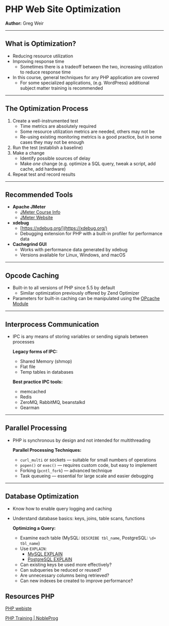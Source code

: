 # PHP Web Site Optimization

**Author:** Greg Weir

---

## What is Optimization?

- Reducing resource utilization  
- Improving response time  
  - Sometimes there is a tradeoff between the two, increasing utilization to reduce response time  
- In this course, general techniques for any PHP application are covered  
  - For some specialized applications, (e.g. WordPress) additional subject matter training is recommended  

---

## The Optimization Process

1. Create a well-instrumented test  
   - Time metrics are absolutely required  
   - Some resource utilization metrics are needed, others may not be  
   - Re-using existing monitoring metrics is a good practice, but in some cases they may not be enough  
2. Run the test (establish a baseline)  
3. Make a change  
   - Identify possible sources of delay  
   - Make *one* change (e.g. optimize a SQL query, tweak a script, add cache, add hardware)  
4. Repeat test and record results  

---

## Recommended Tools

- **Apache JMeter**  
  - [JMeter Course Info](http://training-course-material.com/index.php?title=Category:JMeter)  
  - [JMeter Website](http://jmeter.apache.org/)  
- **xdebug**  
  - [https://xdebug.org/](https://xdebug.org/)  
  - Debugging extension for PHP with a built-in profiler for performance data  
- **Cachegrind GUI**  
  - Works with performance data generated by xdebug  
  - Versions available for Linux, Windows, and macOS  

---

## Opcode Caching

- Built-in to all versions of PHP since 5.5 by default  
  - Similar optimization previously offered by Zend Optimizer  
- Parameters for built-in caching can be manipulated using the [OPcache Module](http://php.net/manual/en/book.opcache.php)  

---

## Interprocess Communication

- IPC is any means of storing variables or sending signals between processes  

  **Legacy forms of IPC:**
  - Shared Memory (shmop)
  - Flat file
  - Temp tables in databases

  **Best practice IPC tools:**
  - memcached
  - Redis
  - ZeroMQ, RabbitMQ, beanstalkd
  - Gearman

---

## Parallel Processing

- PHP is synchronous by design and not intended for multithreading  

  **Parallel Processing Techniques:**
  - `curl_multi` or sockets — suitable for small numbers of operations  
  - `popen()` or `exec()` — requires custom code, but easy to implement  
  - Forking (`pcntl_fork`) — advanced technique  
  - Task queueing — essential for large scale and easier debugging  

---

## Database Optimization

- Know how to enable query logging and caching  
- Understand database basics: keys, joins, table scans, functions  

  **Optimizing a Query:**
  - Examine each table (MySQL: `DESCRIBE tbl_name`, PostgreSQL: `\d+ tbl_name`)  
  - Use `EXPLAIN`:  
    - [MySQL EXPLAIN](http://dev.mysql.com/doc/refman/5.7/en/explain.html)  
    - [PostgreSQL EXPLAIN](https://www.postgresql.org/docs/9.1/static/sql-explain.html)  
  - Can existing keys be used more effectively?  
  - Can subqueries be reduced or reused?  
  - Are unnecessary columns being retrieved?  
  - Can new indexes be created to improve performance?  

## Resources PHP

[PHP webiste](https://www.php.net)

[PHP Training | NobleProg](https://www.nobleprog.com.ph/php-training)
